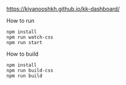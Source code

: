 https://kiyanooshkh.github.io/kk-dashboard/

How to run

    npm install
    npm run watch-css
    npm run start

How to build

    npm install
    npm run build-css
    npm run build
